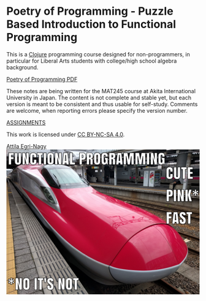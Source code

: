 # Poetry of Programming - Puzzle Based Introduction to Functional Programming

This is a [Clojure](http://clojure.org) programming course designed for non-programmers, in particular for Liberal Arts students with college/high school algebra background. 

[Poetry of Programming PDF](PoP.pdf)

These notes are being written for the MAT245 course
at Akita International University in Japan. The content is not complete and stable yet, but each version is
meant to be consistent and thus usable for self-study.
Comments are welcome, when reporting errors please
specify the version number.

[ASSIGNMENTS](assignments.md)

This work is licensed under [CC BY-NC-SA 4.0](https://creativecommons.org/licenses/by-nc-sa/4.0/deed.en).

[Attila Egri-Nagy](www.egri-nagy.hu)
![cutepinkfast](PIX/cutepinkfast.jpg)
